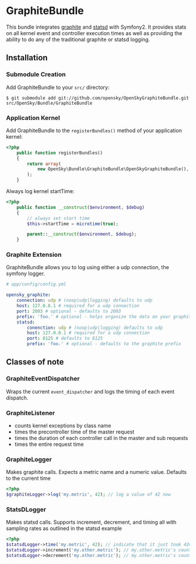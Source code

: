 # GraphiteBundle

This bundle integrates [graphite](https://launchpad.net/graphite) and [statsd](https://github.com/etsy/statsd) with Symfony2. It provides stats on all kernel event and controller execution times as well as providing  the ability to do any of the traditional graphite or statsd logging.

## Installation

### Submodule Creation

Add GraphiteBundle to your `src/` directory:

    $ git submodule add git://github.com/opensky/OpenSkyGraphiteBundle.git src/OpenSky/Bundle/GraphiteBundle

### Application Kernel

Add GraphiteBundle to the `registerBundles()` method of your application kernel:

```php
<?php
    public function registerBundles()
    {
        return array(
            new OpenSky\Bundle\GraphiteBundle\OpenSkyGraphiteBundle(),
        );
    }
```

Always log kernel startTime:

```php
<?php
    public function __construct($environment, $debug)
    {
        // always set start time
        $this->startTime = microtime(true);

        parent::__construct($environment, $debug);
    }
```

### Graphite Extension

GraphiteBundle allows you to log using either a udp connection, the symfony logger.

```yml
# app/config/config.yml

opensky_graphite:
    connection: udp # (noop|udp|logging) defaults to udp
    host: 127.0.0.1 # required for a udp connection
    port: 2003 # optional - defaults to 2003
    prefix: 'foo.' # optional - helps organize the data on your graphite server, automatically fills in statsd.prefix
    statsd:
        conenction: udp # (noop|udp|logging) defaults to udp
        host: 127.0.0.1 # required for a udp connection
        port: 8125 # defaults to 8125
        prefix: 'foo.' # optional - defaults to the graphite prefix
```
## Classes of note

### GraphiteEventDispatcher
Wraps the current `event_dispatcher` and logs the timing of each event dispatch. 

### GraphiteListener
* counts kernel exceptions by class name
* times the precontroller time of the master request
* times the duration of each controller call in the master and sub requests
* times the entire request time

### GraphiteLogger
Makes graphite calls. Expects a metric name and a numeric value. Defaults to the current time
```php
<?php
$graphiteLogger->log('my.metric', 42); // log a value of 42 now
```

### StatsDLogger
Makes statsd calls. Supports increment, decrement, and timing all with sampling rates as outlined in the statsd example 
```php
<?php
$statsdLogger->time('my.metric', 42); // indicate that it just took 42ms to run my.metric
$statsdLogger->increment('my.other.metric'); // my.other.metric's count just went up by one
$statsdLogger->decrement('my.other.metric'); // my.other.metric's count just went down by one
```